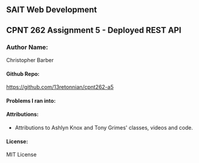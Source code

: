 ## SAIT Web Development
## CPNT 262 Assignment 5 - Deployed REST API

### Author Name:
Christopher Barber

#### Github Repo:
https://github.com/13retonnian/cpnt262-a5


#### Problems I ran into:

#### Attributions:
- Attributions to Ashlyn Knox and Tony Grimes' classes, videos and code.

#### License:
MIT License